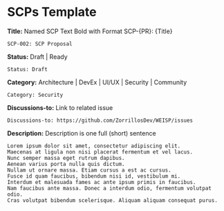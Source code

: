 # SCPs Template


**Title:** Named SCP Text Bold with Format SCP-{PR}: {Title}
```
SCP-002: SCP Proposal
```

**Status:** Draft | Ready
```
Status: Draft
```

**Category:** Architecture | DevEx | UI/UX | Security | Community
```
Category: Security
```

**Discussions-to:** Link to related issue

```
Discussions-to: https://github.com/ZorrillosDev/WEISP/issues
```

**Description:** Description is one full (short) sentence

```
Lorem ipsum dolor sit amet, consectetur adipiscing elit. 
Maecenas at ligula non nisi placerat fermentum et vel lacus. 
Nunc semper massa eget rutrum dapibus. 
Aenean varius porta nulla quis dictum.
Nullam ut ornare massa. Etiam cursus a est ac cursus. 
Fusce id quam faucibus, bibendum nisi id, vestibulum mi.
Interdum et malesuada fames ac ante ipsum primis in faucibus. 
Nam faucibus ante massa. Donec a interdum odio, fermentum volutpat odio.
Cras volutpat bibendum scelerisque. Aliquam aliquam consequat purus.

```




